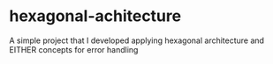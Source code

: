 # hexagonal-achitecture
 
A simple project that I developed applying hexagonal architecture and EITHER concepts for error handling
